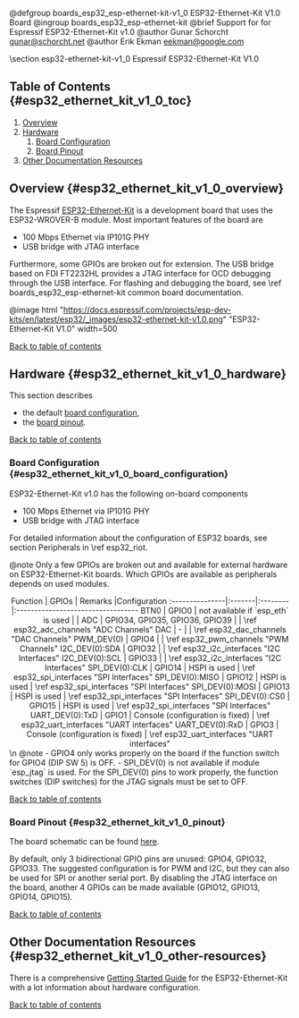 <!--
SPDX-FileCopyrightText: 2018 Gunar Schorcht
SPDX-FileCopyrightText: 2020 Google LLC
SPDX-License-Identifier: LGPL-2.1-only
-->

@defgroup   boards_esp32_esp-ethernet-kit-v1_0 ESP32-Ethernet-Kit V1.0 Board
@ingroup    boards_esp32_esp-ethernet-kit
@brief      Support for for Espressif ESP32-Ethernet-Kit v1.0
@author     Gunar Schorcht <gunar@schorcht.net>
@author     Erik Ekman <eekman@google.com>

\section esp32-ethernet-kit-v1_0 Espressif ESP32-Ethernet-Kit V1.0

## Table of Contents {#esp32_ethernet_kit_v1_0_toc}

1. [Overview](#esp32_ethernet_kit_v1_0_overview)
2. [Hardware](#esp32_ethernet_kit_v1_0_hardware)
    1. [Board Configuration](#esp32_ethernet_kit_v1_0_board_configuration)
    2. [Board Pinout](#esp32_ethernet_kit_v1_0_pinout)
3. [Other Documentation Resources](#esp32_ethernet_kit_v1_0_other-resources)

## Overview {#esp32_ethernet_kit_v1_0_overview}

The Espressif [ESP32-Ethernet-Kit](https://docs.espressif.com/projects/esp-dev-kits/en/latest/esp32/esp32-ethernet-kit/user_guide.html) is a development board that uses the ESP32-WROVER-B module. Most important features of the board are

- 100 Mbps Ethernet via IP101G PHY
- USB bridge with JTAG interface

Furthermore, some GPIOs are broken out for extension. The USB bridge based on FDI FT2232HL provides a JTAG interface for OCD debugging through the USB interface.
For flashing and debugging the board, see \ref boards_esp32_esp-ethernet-kit common board documentation.

@image html "https://docs.espressif.com/projects/esp-dev-kits/en/latest/esp32/_images/esp32-ethernet-kit-v1.0.png" "ESP32-Ethernet-Kit V1.0" width=500

[Back to table of contents](#esp32_ethernet_kit_v1_0_toc)

## Hardware {#esp32_ethernet_kit_v1_0_hardware}

This section describes

- the default [board configuration](#esp32_ethernet_kit_v1_0_board_configuration),
- the [board pinout](#esp32_ethernet_kit_v1_0_pinout).

[Back to table of contents](#esp32_ethernet_kit_v1_0_toc)

### Board Configuration {#esp32_ethernet_kit_v1_0_board_configuration}

ESP32-Ethernet-Kit v1.0 has the following on-board components

- 100 Mbps Ethernet via IP101G PHY
- USB bridge with JTAG interface

For detailed information about the configuration of ESP32 boards, see
section Peripherals in \ref esp32_riot.

@note
Only a few GPIOs are broken out and available for external hardware on ESP32-Ethernet-Kit boards. Which GPIOs are available as peripherals depends on used modules.

<center>
Function        | GPIOs  | Remarks |Configuration
:---------------|:-------|:--------|:----------------------------------
BTN0            | GPIO0  | not available if `esp_eth` is used | |
ADC             | GPIO34, GPIO35, GPIO36, GPIO39 | | \ref esp32_adc_channels "ADC Channels"
DAC             | - | | \ref esp32_dac_channels "DAC Channels"
PWM_DEV(0)      | GPIO4 | | \ref esp32_pwm_channels "PWM Channels"
I2C_DEV(0):SDA  | GPIO32 | | \ref esp32_i2c_interfaces "I2C Interfaces"
I2C_DEV(0):SCL  | GPIO33 | | \ref esp32_i2c_interfaces "I2C Interfaces"
SPI_DEV(0):CLK  | GPIO14 | HSPI is used | \ref esp32_spi_interfaces "SPI Interfaces"
SPI_DEV(0):MISO | GPIO12 | HSPI is used | \ref esp32_spi_interfaces "SPI Interfaces"
SPI_DEV(0):MOSI | GPIO13 | HSPI is used | \ref esp32_spi_interfaces "SPI Interfaces"
SPI_DEV(0):CS0  | GPIO15  | HSPI is used | \ref esp32_spi_interfaces "SPI Interfaces"
UART_DEV(0):TxD | GPIO1  | Console (configuration is fixed) | \ref esp32_uart_interfaces "UART interfaces"
UART_DEV(0):RxD | GPIO3  | Console (configuration is fixed) | \ref esp32_uart_interfaces "UART interfaces"
</center>
\n
@note
- GPIO4 only works properly on the board if the function switch
  for GPIO4 (DIP SW 5) is OFF.
- SPI_DEV(0) is not available if module `esp_jtag` is used. For the
  SPI_DEV(0) pins to work properly, the function switches (DIP switches)
  for the JTAG signals must be set to OFF.

[Back to table of contents](#esp32_ethernet_kit_v1_0_toc)

### Board Pinout {#esp32_ethernet_kit_v1_0_pinout}

The board schematic can be found [here](https://dl.espressif.com/dl/schematics/SCH_ESP32-ETHERNET-KIT_A_V1.0_20190517.pdf).

By default, only 3 bidirectional GPIO pins are unused: GPIO4, GPIO32, GPIO33.
The suggested configuration is for PWM and I2C, but they can also be used
for SPI or another serial port. By disabling the JTAG interface on the board,
another 4 GPIOs can be made available (GPIO12, GPIO13, GPIO14, GPIO15).

[Back to table of contents](#esp32_ethernet_kit_v1_0_toc)

## Other Documentation Resources {#esp32_ethernet_kit_v1_0_other-resources}

There is a comprehensive [Getting Started Guide](https://docs.espressif.com/projects/esp-idf/en/latest/esp32/hw-reference/esp32/get-started-ethernet-kit-v1.0.html) for the ESP32-Ethernet-Kit with a lot information about hardware configuration.

[Back to table of contents](#esp32_ethernet_kit_v1_0_toc)
